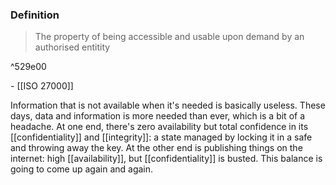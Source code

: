 ### Definition
>The property of being accessible and usable upon demand by an authorised entitity

^529e00

\- [[ISO 27000]]

Information that is not available when it's needed is basically useless. These days, data and information is more needed than ever, which is a bit of a headache. At one end, there's zero availability but total confidence in its [[confidentiality]] and [[integrity]]: a state managed by locking it in a safe and throwing away the key. At the other end is publishing things on the internet: high [[availability]], but [[confidentiality]] is busted. This balance is going to come up again and again.